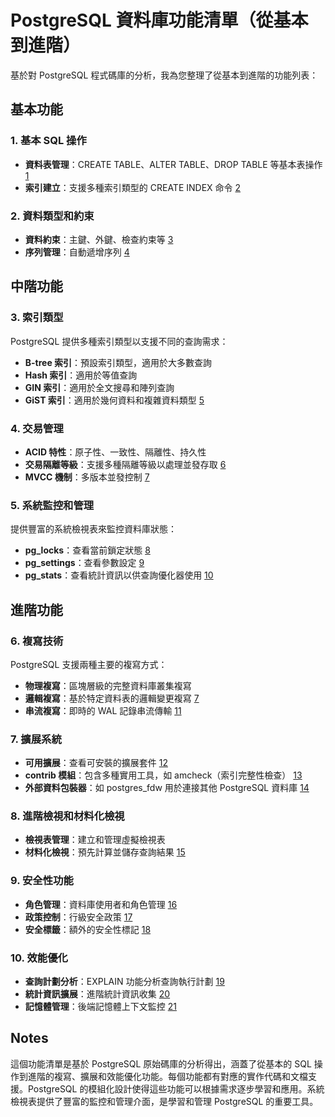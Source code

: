 


# PostgreSQL 資料庫功能清單（從基本到進階）

基於對 PostgreSQL 程式碼庫的分析，我為您整理了從基本到進階的功能列表：

## 基本功能

### 1. 基本 SQL 操作
- **資料表管理**：CREATE TABLE、ALTER TABLE、DROP TABLE 等基本表操作 [1](#0-0) 
- **索引建立**：支援多種索引類型的 CREATE INDEX 命令 [2](#0-1) 

### 2. 資料類型和約束
- **資料約束**：主鍵、外鍵、檢查約束等 [3](#0-2) 
- **序列管理**：自動遞增序列 [4](#0-3) 

## 中階功能

### 3. 索引類型
PostgreSQL 提供多種索引類型以支援不同的查詢需求：
- **B-tree 索引**：預設索引類型，適用於大多數查詢
- **Hash 索引**：適用於等值查詢
- **GIN 索引**：適用於全文搜尋和陣列查詢
- **GiST 索引**：適用於幾何資料和複雜資料類型 [5](#0-4) 

### 4. 交易管理
- **ACID 特性**：原子性、一致性、隔離性、持久性
- **交易隔離等級**：支援多種隔離等級以處理並發存取 [6](#0-5) 
- **MVCC 機制**：多版本並發控制 [7](#0-6) 

### 5. 系統監控和管理
提供豐富的系統檢視表來監控資料庫狀態：
- **pg_locks**：查看當前鎖定狀態 [8](#0-7) 
- **pg_settings**：查看參數設定 [9](#0-8) 
- **pg_stats**：查看統計資訊以供查詢優化器使用 [10](#0-9) 

## 進階功能

### 6. 複寫技術
PostgreSQL 支援兩種主要的複寫方式：
- **物理複寫**：區塊層級的完整資料庫叢集複寫
- **邏輯複寫**：基於特定資料表的邏輯變更複寫 [7](#0-6) 
- **串流複寫**：即時的 WAL 記錄串流傳輸 [11](#0-10) 

### 7. 擴展系統
- **可用擴展**：查看可安裝的擴展套件 [12](#0-11) 
- **contrib 模組**：包含多種實用工具，如 amcheck（索引完整性檢查） [13](#0-12) 
- **外部資料包裝器**：如 postgres_fdw 用於連接其他 PostgreSQL 資料庫 [14](#0-13) 

### 8. 進階檢視和材料化檢視
- **檢視表管理**：建立和管理虛擬檢視表
- **材料化檢視**：預先計算並儲存查詢結果 [15](#0-14) 

### 9. 安全性功能
- **角色管理**：資料庫使用者和角色管理 [16](#0-15) 
- **政策控制**：行級安全政策 [17](#0-16) 
- **安全標籤**：額外的安全性標記 [18](#0-17) 

### 10. 效能優化
- **查詢計劃分析**：EXPLAIN 功能分析查詢執行計劃 [19](#0-18) 
- **統計資訊擴展**：進階統計資訊收集 [20](#0-19) 
- **記憶體管理**：後端記憶體上下文監控 [21](#0-20) 

## Notes

這個功能清單是基於 PostgreSQL 原始碼庫的分析得出，涵蓋了從基本的 SQL 操作到進階的複寫、擴展和效能優化功能。每個功能都有對應的實作代碼和文檔支援。PostgreSQL 的模組化設計使得這些功能可以根據需求逐步學習和應用。系統檢視表提供了豐富的監控和管理介面，是學習和管理 PostgreSQL 的重要工具。
